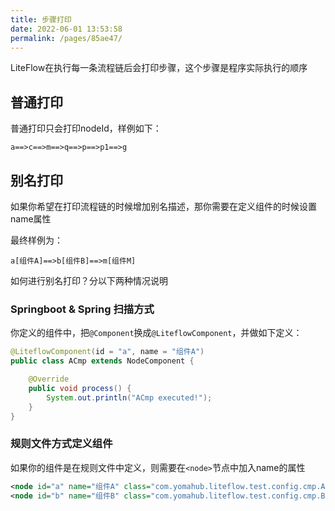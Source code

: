 ```yaml
---
title: 步骤打印
date: 2022-06-01 13:53:58
permalink: /pages/85ae47/
---
```


LiteFlow在执行每一条流程链后会打印步骤，这个步骤是程序实际执行的顺序

## 普通打印

普通打印只会打印nodeId，样例如下：

```
a==>c==>m==>q==>p==>p1==>g
```
## 别名打印

如果你希望在打印流程链的时候增加别名描述，那你需要在定义组件的时候设置name属性

最终样例为：
```
a[组件A]==>b[组件B]==>m[组件M]
```

如何进行别名打印？分以下两种情况说明

### Springboot & Spring 扫描方式

你定义的组件中，把`@Component`换成`@LiteflowComponent`，并做如下定义：

```java
@LiteflowComponent(id = "a", name = "组件A")
public class ACmp extends NodeComponent {

	@Override
	public void process() {
		System.out.println("ACmp executed!");
	}
}
```

### 规则文件方式定义组件

如果你的组件是在规则文件中定义，则需要在`<node>`节点中加入name的属性

```xml
<node id="a" name="组件A" class="com.yomahub.liteflow.test.config.cmp.ACmp"/>
<node id="b" name="组件B" class="com.yomahub.liteflow.test.config.cmp.BCmp"/>
```